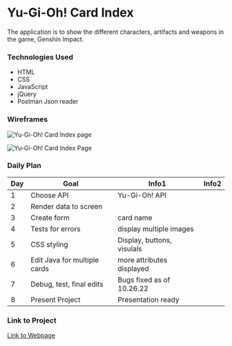 # Yu-Gi-Oh! Card Index
The application is to show the different characters, artifacts and weapons in the game, Genshin Impact. 

### Technologies Used

- HTML
- CSS
- JavaScript
- jQuery
- Postman Json reader

### Wireframes

![Yu-Gi-Oh! Card Index page](https://user-images.githubusercontent.com/114038030/197371186-22a0553c-520c-4e51-9b3a-4e3bcae78d9a.png)

![Yu-Gi-Oh! Card Index Page](https://user-images.githubusercontent.com/114038030/197371123-82aa7556-a620-49a3-a8a4-327e39ab4498.png)



### Daily Plan

| Day | Goal | Info1| Info2 |
|-----|------|------|-------|
| 1 | Choose API | Yu-Gi-Oh! API | 
| 2 | Render data to screen |
| 3 | Create form | card name |
| 4 | Tests for errors | display multiple images |
| 5 | CSS styling | Display, buttons, visulals |
| 6 | Edit Java for multiple cards | more attributes displayed |
| 7 | Debug, test, final edits | Bugs fixed as of 10.26.22 |
| 8 | Present Project | Presentation ready |


### Link to Project
[Link to Webpage](https://projectone-sepia.vercel.app/)
